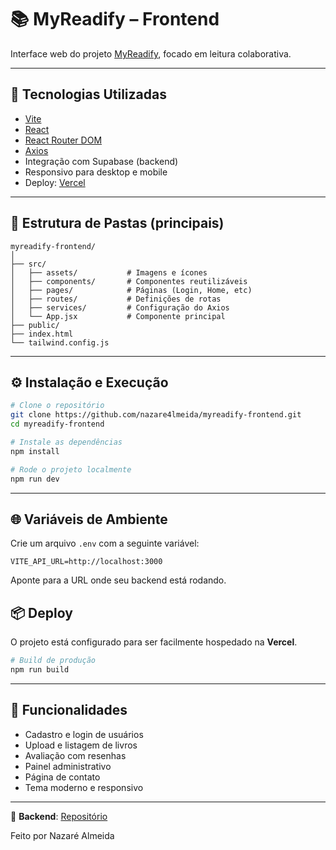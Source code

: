 # 📚 MyReadify – Frontend

Interface web do projeto [MyReadify](https://github.com/nazare4lmeida/myreadify-backend), focado em leitura colaborativa.

---

## 🚀 Tecnologias Utilizadas

- [Vite](https://vitejs.dev/)
- [React](https://reactjs.org/)
- [React Router DOM](https://reactrouter.com/)
- [Axios](https://axios-http.com/)
- Integração com Supabase (backend)
- Responsivo para desktop e mobile
- Deploy: [Vercel](https://vercel.com/)

---

## 📁 Estrutura de Pastas (principais)

```
myreadify-frontend/
│
├── src/
│   ├── assets/           # Imagens e ícones
│   ├── components/       # Componentes reutilizáveis
│   ├── pages/            # Páginas (Login, Home, etc)
│   ├── routes/           # Definições de rotas
│   ├── services/         # Configuração do Axios
│   └── App.jsx           # Componente principal
├── public/
├── index.html
└── tailwind.config.js
```

---

## ⚙️ Instalação e Execução

```bash
# Clone o repositório
git clone https://github.com/nazare4lmeida/myreadify-frontend.git
cd myreadify-frontend

# Instale as dependências
npm install

# Rode o projeto localmente
npm run dev
```

---

## 🌐 Variáveis de Ambiente

Crie um arquivo `.env` com a seguinte variável:

```
VITE_API_URL=http://localhost:3000
```

Aponte para a URL onde seu backend está rodando.

## 📦 Deploy

O projeto está configurado para ser facilmente hospedado na **Vercel**.

```bash
# Build de produção
npm run build
```

---

## 🧠 Funcionalidades

- Cadastro e login de usuários
- Upload e listagem de livros
- Avaliação com resenhas
- Painel administrativo
- Página de contato
- Tema moderno e responsivo

---

🔗 **Backend**: [Repositório](https://github.com/nazare4lmeida/myreadify-backend)


Feito por Nazaré Almeida
